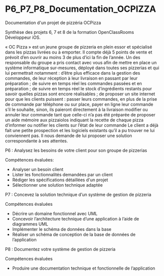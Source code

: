 # P6_P7_P8_Documentation_OCPIZZA
Documentation d'un projet de pizzéria OCPizza

Synthèse des projets 6, 7 et 8 de la formation OpenClassRooms Développeur iOS.

« OC Pizza » est un jeune groupe de pizzeria en plein essor et spécialisé dans les pizzas livrées ou à emporter. Il compte déjà 5 points de vente et prévoit d’en ouvrir au moins 3 de plus d’ici la fin de l’année. Un des responsable du groupe a pris contact avec vous afin de mettre en place un système informatique sur-mesures, déployé dans toutes ses pizzerias et qui lui permettrait notamment :
d’être plus efficace dans la gestion des commandes, de leur réception à leur livraison en passant par leur préparation ;
de suivre en temps réel les commandes passées et en préparation ;
de suivre en temps réel le stock d’ingrédients restants pour savoir quelles pizzas sont encore réalisables ;
de proposer un site internet pour que les clients puissent :
passer leurs commandes, en plus de la prise de commande par téléphone ou sur place,
payer en ligne leur commande s’il le souhaite, sinon, ils paieront directement à la livraison
modifier ou annuler leur commande tant que celle-ci n’a pas été préparée
de proposer un aide mémoire aux pizzaiolos indiquant la recette de chaque pizza
d’informer ou notifier les clients sur l’état de leur commande
 Le client a déjà fait une petite prospection et les logiciels existants qu’il a pu trouver ne lui conviennent pas. Il nous demande de lui proposer une solution correspondante à ses attentes.

P6 : Analysez les besoins de votre client pour son groupe de pizzerias

Compétences évaluées:

- Analyser un besoin client
- Lister les fonctionnalités demandées par un client
- Rédiger les spécifications détaillées d'un projet
- Sélectionner une solution technique adaptée

P7 : Concevez la solution technique d’un système de gestion de pizzeria

Compétences évaluées

- Décrire un domaine fonctionnel avec UML
- Concevoir l’architecture technique d’une application à l’aide de diagrammes UML
- Implémenter le schéma de données dans la base
- Réaliser un schéma de conception de la base de données de l’application


P8 : Documentez votre système de gestion de pizzeria

Compétences évaluées

- Produire une documentation technique et fonctionnelle de l’application


